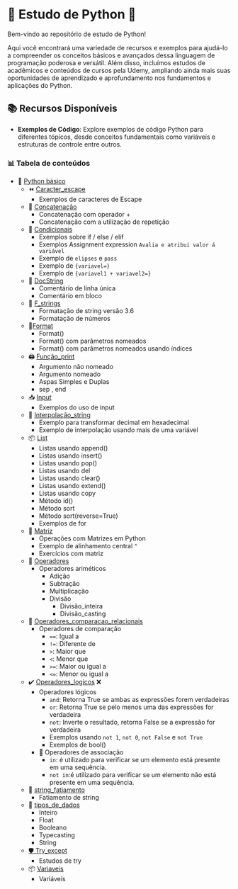 # 🐍 Estudo de Python 🚀

Bem-vindo ao repositório de estudo de Python!

Aqui você encontrará uma variedade de recursos e exemplos para ajudá-lo a compreender os conceitos básicos e avançados dessa linguagem de programação poderosa e versátil. Além disso, incluímos estudos de acadêmicos e conteúdos de cursos pela Udemy, ampliando ainda mais suas oportunidades de aprendizado e aprofundamento nos fundamentos e aplicações do Python.

## 📚 Recursos Disponíveis

- **Exemplos de Código**: Explore exemplos de código Python para diferentes tópicos, desde conceitos fundamentais como variáveis e estruturas de controle entre outros.

### 📊 Tabela de conteúdos

- 🧱 [Python básico](#python-básico)
    - ⏪ [Caracter_escape](https://github.com/FabioFlorencio/curso-de-python/tree/master/python_basico/caracter_escape)
      - Exemplos de caracteres de Escape
    - 🔗 [Concatenação](https://github.com/FabioFlorencio/curso-de-python/tree/master/python_basico/concatenacao)
      - Concatenação com operador +
      - Concatenação com a utilização de repetição
    - 🚦 [Condicionais](https://github.com/FabioFlorencio/curso-de-python/tree/master/python_basico/condicionais)
      * Exemplos sobre if / else / elif
      * Exemplos Assignment expression `Avalia e atribui valor á variável`
      * Exemplo de `elipses` e `pass`
      * Exemplo de `{variavel=}`
      * Exemplo de `{variavel1 + variavel2=}`
    - 📝 [DocString](https://github.com/FabioFlorencio/curso-de-python/tree/master/python_basico/DocString)
      - Comentário de linha única
      - Comentário em bloco
    - 🏹 [F_strings](https://github.com/FabioFlorencio/curso-de-python/tree/master/python_basico/f_strings)
      - Formatação de string versão 3.6
      - Formatação de números
    - 📝[Format](https://github.com/FabioFlorencio/curso-de-python/tree/master/python_basico/format)
      - Format()
      - Format() com parâmetros nomeados
      - Format() com parâmetros nomeados usando índices
    - 🖨️ [Função_print](https://github.com/FabioFlorencio/curso-de-python/tree/master/python_basico/funcao_print)
      - Argumento não nomeado
      - Argumento nomeado
      - Aspas Simples e Duplas
      - sep , end
    - 📥 [Input](https://github.com/FabioFlorencio/curso-de-python/tree/master/python_basico/input)
      - Exemplos do uso de input
    - 🎯 [Interpolação_string](https://github.com/FabioFlorencio/curso-de-python/tree/master/python_basico/interpolacao_string)
       - Exemplo para transformar decimal em hexadecimal
       - Exemplo de interpolação usando mais de uma variável 
    - 📦 [List](https://github.com/FabioFlorencio/curso-de-python/tree/master/python_basico/list)
      - Listas usando append()
      - Listas usando insert()
      - Listas usando pop()
      - Listas usando del
      - Listas usando clear()
      - Listas usando extend()
      - Listas usando copy
      - Método id()
      - Método sort
      - Método sort(reverse=True)
      - Exemplos de for
    - 🧩 [Matriz](https://github.com/FabioFlorencio/curso-de-python/tree/master/python_basico/matriz)
      - Operações com Matrizes em Python
      - Exemplo de alinhamento central `^`
      - Exercícios com matriz
    - 🧮 [Operadores](https://github.com/FabioFlorencio/curso-de-python/tree/master/python_basico/matriz)
      - Operadores ariméticos
        - Adição
        - Subtração
        - Multiplicação
        - Divisão 
          - Divisão_inteira
          - Divisão_casting            
    - 🧮 [Operadores_comparacao_relacionais](https://github.com/FabioFlorencio/curso-de-python/tree/master/python_basico/operadores_comparacao_relacionais)      
      - Operadores de comparação
        - `==`: Igual a
        - `!=`: Diferente de
        - `>`: Maior que
        - `<`: Menor que
        - `>=`: Maior ou igual a
        - `<=`: Menor ou igual a
    - ✔️ [Operadores_logicos](https://github.com/FabioFlorencio/curso-de-python/tree/master/python_basico/operadores_logicos) ❌
      - Operadores lógicos
        - `and`: Retorna True se ambas as expressões forem verdadeiras
        - `or`: Retorna True se pelo menos uma das expressões for verdadeira
        - `not`: Inverte o resultado, retorna False se a expressão for verdadeira
        - Exemplos usando `not 1`, `not 0`, `not False` e `not True`
        - Exemplos de bool()
      - 🤝 Operadores de associação 
        - `in`: é utilizado para verificar se um elemento está presente em uma sequência.
        - `not in`:é utilizado para verificar se um elemento não está presente em uma sequência.  
    - 🔪 [string_fatiamento](https://github.com/FabioFlorencio/curso-de-python/tree/master/python_basico/string_fatiamento)
      - Fatiamento de string
    - 🎲 [tipos_de_dados](https://github.com/FabioFlorencio/curso-de-python/tree/master/python_basico/tipos_de_dados)
      - Inteiro
      - Float
      - Booleano
      - Typecasting
      - String
  - [🛡️ Try_except](https://github.com/FabioFlorencio/curso-de-python/tree/master/python_basico/try_except)
    - Estudos de try
  - 📦 [Variaveis](https://github.com/FabioFlorencio/curso-de-python/tree/master/python_basico/variaveis)
    - Variáveis












